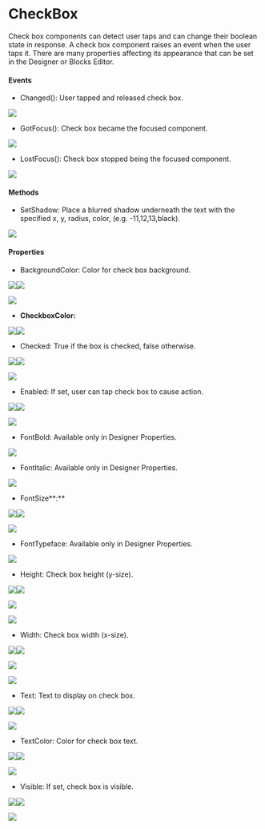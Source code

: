 # **CheckBox**

Check box components can detect user taps and can change their boolean state in response. A check box component raises an event when the user taps it. There are many properties affecting its appearance that can be set in the Designer or Blocks Editor.

#### **Events**

* Changed\(\): User tapped and released check box.

![](https://lh4.googleusercontent.com/hck3g0w9lMKZ_KxHmleFchhdgCp5Mo1g7DnCNEpDGn5yGOmdRb8UqQ0mgQxyeG_eCjcZDbBPFVgtoIy3Ahvynw0fNNwUZAdB3r5mg2r5EFjW9XOCccmLGQc6Hr-e14f_ce282kDC)

* GotFocus\(\): Check box became the focused component.

![](https://lh5.googleusercontent.com/AZqIqOG3CTkQQYRsqKnkIkOvZWTtJv_A4-wF_zymgzdq6fwzyFf3rAp9PuLgaFgpr06h5XabgzVuY6_PH0I885C8yRIr1abwa8y6kmHuRoZ_6q6IDAIxn2FjjKnvC5ZUjxsCglVk)

* LostFocus\(\): Check box stopped being the focused component.

![](https://lh5.googleusercontent.com/EqGK1oL9_JMQIk5Mbs7iKoMrS0iJsx5qSYUqgE4464e6uxlrDj1ARCAtXaaT6_PEo8UMgytIYzetR4BricPcIVWZIjLJmCT-HEFdrzmVfMkgvRk1k7a27ThnNwDrbvcABrhTMjp6)

#### **Methods**

* SetShadow: Place a blurred shadow underneath the text with the specified x, y, radius, color, \(e.g. -11,12,13,black\).

![](https://lh4.googleusercontent.com/tcAuqc3GLaV_7v9XjInr3rMTUlqKQI2v1lAy6QKqw7XDLYMU9jJIZJjn7R4Kq-CyLz_QLCoVndrNaAo3_LZPqmNKvEaW-77IefkN6QCsM8Bs13RvH-39a5td4GtE8891SSFl831A)

#### **Properties**

* BackgroundColor: Color for check box background.

![](https://lh5.googleusercontent.com/z_Oe0ca251I-sglrJKFrXG6G9Ol43PnQRXWbKEjAXJ6t72R3xK7NlIRf-MuQwrvon5qyYMU_h2VmW8WlxxDFnKOIhT2dEm3DEooqbYRJrw7tMfqYYFGPf-o7mkU7iICYdyKvp7T2)![](https://lh3.googleusercontent.com/ej6P2RTvWKiGj5emKXY1ezD8uCpBYorLIvosiPulx9JaxI8MB33s2P8cqgWZ1iyA9-Gq6MI_gfc58MCluZL-DDvrM-cQLRxYrT2Y8zZMspMJMOh0su6L7hEKlDStA98feRE9k9YR)

![](https://lh5.googleusercontent.com/idK1UnfseAvNU9B0aFImkUxOKezPS0zJh_9fpSFs2SPGz8J0aHIsqnc_NeUXr4HSE4hmlQO4Wx3Y7BUDO46OgSar5o5o8tb3HyioAwDVTzR8lzdEHTRkbYK94_eStAibuvzgNM30)

* **CheckboxColor:**

![](https://lh5.googleusercontent.com/tzdTTq33HqqMJfsrr1QKgc9u1glkBpvoLdke5rpzbwO_pFkIgIkixtzbNMuubdE3nfOr43zheGtiffowXBuscEYrUfAsfyU5_YX0e91-99JruOZ-0zOrdEIC9--wyKLjwHiEoW4v)![](https://lh6.googleusercontent.com/rfWlap5ssGYpQoR7vx-wg8zvBZo2ZmX0MssXzgv7Lwt6l6OIzqYexrzngeEljisBRv2aj0Nu8hct0GJLe9ya-NpRUQGMFpkkAlspbz6mfqT8CD9O0j3QQSj7DyuL6OG_Kz7QTFSf)

* Checked: True if the box is checked, false otherwise.

![](https://lh4.googleusercontent.com/v8VcJTmIRrhna0MqLcZDlNTA16pZSYGWmcQ4l40EezQNcotiwnp6YrePHKsLm6iUjYAF1qqlEoPkkoiKmaLh2wz-POQ3M7WH7ht2q8Nty1EHGw0UWqpQQ3Gjn2BG-JlBcHcAZRUq)![](https://lh4.googleusercontent.com/Uma4496G8u1y6YR7M2rusWUfQyrFOMlFcE-41LSLqRWGPxzFSeZ1YSnTAXKRZ0j0jTh97bRsthhqmY6Nr4VPAhJxZIgKQqQYCUsvFq-IkGa2YGI36EN-5cJOm3OL0JWyCF8F8Koy)

![](https://lh4.googleusercontent.com/YXGGk4-A5KlAHkZ9H-2EHqd60xyAO2936xnoTzd6ATbEAcj3O6HQn_6nimCPw0ygqFEvvV5GnYgYnsPFLPbm9w9rOylFR9MJXAHLdbSIWkYSF48oikbf8RYqzZdxlX_UVolmsFfv)

* Enabled: If set, user can tap check box to cause action.

![](https://lh5.googleusercontent.com/z3DcLtlXDN7Ae3J1XMkVIu0uDTs3m0t2snwpdJGJIJXpM8RaRwpzKZcFm70W2ulbE56gWeZWzL1wj4niNaHlaRHfFEO7fePGfPxgi4-wtXgonLJ33N2zgPhHWcp8dbDhvv-0qkNd)![](https://lh3.googleusercontent.com/KqNY46EV7bR1gY-MKkZkk1OC-LmUTZYsOewQcHWK1Oi-l7Q9FvA-S9b1E-IHoeaF8ejGiLtjKX2O3BKcsLQbEsqcJWBSzPvGrcVTFdcRgF4svweJVjS2EEAQJJobQLCaC9dbpv_4)

![](https://lh5.googleusercontent.com/urDyJlpv4U8Lg3U6dbMw41f8rBJxInXmLs_-gLyCdT3SWggZAEPxiF-_qpjencI2aMzC9B98OPUhUxPRbAM6H79mYe5Mvb4FTlwLjsb60liC8WcodKlhus7kaoFLcMhvjZha_Ryr)

* FontBold: Available only in Designer Properties.

![](https://lh6.googleusercontent.com/h4eFJffNUU2ek3jsluZgCvUbz94bNr6Ygw6n5zbsh_7QdLgYXJ-Lsmb0eLyHHLNMKyAPCU0gYpBwuCYfcl5eieTkCXMNlU02urutzr6ZrEw-IAN6HlewTDa5zianJ1rpgVVAe3sQ)

* FontItalic: Available only in Designer Properties.

![](https://lh4.googleusercontent.com/jGw58I69vJN5YaRrAuKgl_yMctdnlHgViUaS7UeQjFGX5qiT8XZVEhXyG3kf8947v5HxSi525QcSok0W3YJHcev9ysOcdNP1MgFdwQrDM6H1ijC31EYtEdp4yCk2Gcp9-_YO1vNs)

* FontSize**:**

![](https://lh5.googleusercontent.com/RrHolwk6npdKNlEPr6_NhTpaIBM3mWXalFX4Kgq8i0RzUB7zGx8yCB6ITtUls8_0XkLie3E8JSH6nV9vJZ8H2ahKXPExXtWEqhqi6AJ0MLrAOV7RnMcDZxfZhp45slc7xwVjdFWK)![](https://lh4.googleusercontent.com/-k_SzpdwyMstDsZ_VSct5pplEKy0cfzGnwr5qMQcJP_i1ONVKkFgb0zayDSdy1UG9Y6Q8L5dH-dJ26fl7ZAjtwHP9SR4NQdsxvOhC3V0mC8ZBDs_oG3Py2qrX6jePXnyU399Th5J)

![](https://lh6.googleusercontent.com/DKBTeCO7jSoI5n8W8Y6_1f10KilG873HuNAJGGrmdiO9KSvaDC8s8AcNU-sTmaxUsIkuXFKKUi0x9O5d-Fhj5QAI4-umiWJuSRUPXdqmdqfbChtevQIVAgVYE1lP7TzxglYjeeXF)

* FontTypeface: Available only in Designer Properties.

![](https://lh5.googleusercontent.com/HPbyjkaUuxPdxYnog6WPFafpH6kQPWRWSAi3K6WIIZdY7l3Qli9XUxgP8upn0MQvxAANp6hmmWVP3gMrVa3rDV8NLhYfWvAMsYvrobwcBoDtIDG9qK1PFJA8eFrZHwzckqLYXiQB)

* Height: Check box height \(y-size\).

![](https://lh4.googleusercontent.com/hnoy73RQ-UQ6uEwKJTfwNVjbua5I9CfbNaruTHFEdOx0Sp16FzpUbvNmKWeNCuORxmf0Q5L3UsFl-ZZB3RJevmo7uPsXzTelu9rDR_enqjZPLiCxU17kPD-KRHuJunQOJn6DAVD7)![](https://lh3.googleusercontent.com/qkHo1EZ6Nw32GV1Vrasv9YlWhM2dXk0wXnqf95j89jgMhkjVQYsHBGxI-Gh4WSFapBzMGkNRpdeOEMa5MfBiAdS_7TXXEeQOv97NO6kr0T0CQ0T0l4zOGkE28i_2jcuVQFKbZC0K)

![](https://lh5.googleusercontent.com/EEoArc3M3oXlhzfqfS3IHfxAmRQZ3vJiDxW7PIwHXbETF1retVRp7I3ZN_XbIpQlmJ0G36ke7Grc7b37k-nP70tFkBSzZF6A8tzKxkr8c_OfN1TAViPvYtiemPHMdWSWfG28HgqS)

![](https://lh5.googleusercontent.com/2Fk8RbvJUJJ7HvC08ClC8LGyGoTeKnKIsA2z_CeKWBrIXOoWNNNQkl_AMEZ2At_YlvQbhlK3Gwe95kiZvyScAVayMfjCsfeAsPHaonHNi5Qv-seVjDph6uDgBzAQXpcP_l5duAMQ)

* Width: Check box width \(x-size\).

![](https://lh6.googleusercontent.com/mXRdsnSDzDeIbxeieLwj_MpRcPDCoR0xezlAR9dNzP_BBdxkVDH5LWRPEnaMsZ0WrNYt_BwZhxcfPb50vmAV5CDPFfzHgLcqg3f-15Apwu17ClB7HS-dE7XMtBtEIR2DNXK64lPh)![](https://lh3.googleusercontent.com/IpzxJsrgmV8v_yNCXHdcdoI_SN6dLbSYsYH_ii5pQ45tEE4PEj3Gv_1aIXwaW0Q8X6Elfys_L6rvlfOGwHHUjEvo-Y95QX3LMSlKVY3pbr57eB6vy6EWJ3q_J9QUmdYoAND-uea5)

![](https://lh5.googleusercontent.com/8AaytzFegprT79AuoiunuENURLZ1Qg0iqNG5RPhK96f46nhZvKF7UmzaB9N41pNwQGg1Vrci0763K1JVoNLrKr9MbDltI42Aq-5XwWM8YrZhDKYUcd2Ow5Aqjwyqm1xLCehbtRYP)

![](https://lh4.googleusercontent.com/4X-K6jENmLjy1kcokcRVv3GSgj3P97CWbhO5h9p_MZzwfIfaAEv35F_2yceiiXWK3DknIWCSCfaQ2Vesn7oLtEPmXqNI1pfubUYstpNqSIQQe_57fMLBN5DQFvOIyiNmUaNT8YLE)

* Text: Text to display on check box.

![](https://lh4.googleusercontent.com/9V46VqZ0nigYM9ovf_2EeY_NAs98HxGQ9fKeAF4sH7eRIf9znGhqlwoI_A5kqZBWIE6pQTaHAZB5Ot4xImMe4OUouMlyKMo6v1MZN7NBhFvxRRp09Dj88PuXtqf-ST7x4IQzEMFi)![](https://lh6.googleusercontent.com/j_QklN-QaPlFJqK2dWIi9zLnq63heIENVscqC5QweLrgHUDMYlS9hSDKv3hMwM2LfHpYKGxL4yH1hlDl3v8ag69DDM3IbbB21_PTPt-SaKxO5tevdGE8h01MkLPjyp_EAVD9Ckmw)

![](https://lh3.googleusercontent.com/gkbyXsHI4K31U8l8svBDQGc4xB31V3xxRcN5Gk60zHFhfQYCiSWP0XZh2B7UHZnipg_Iml7ux_SSeI6WVaiuKfzXRs52e-kyWGii5wZe_1yjf1ZGnRQk_InXDw1uq-DuXj8LAdZm)

* TextColor: Color for check box text.

![](https://lh4.googleusercontent.com/noojMeo5hMGfxf_gm7uFtOAAps7jaNg_qOtPtRVfX5pGrq9i83bvB5OenIK3GdfkNNeVP1dBLnkrnA8vAJ5fAf0l73QSbcWWtPDnZJwKDntE4Di2goXq4PXVaBXJz50UZHerSzKI)![](https://lh5.googleusercontent.com/lZwtp9u_dQajvA85P9usxFcVVy838NiJ46n4qexWIxzqtje3cNp531bF-9RhzE8iNI4JqXL9XLQVY-30uAYyG9z8HuJYvIcU9KS3J1idRFPjfCgVEVg6ZsZGYfEdz1QYexwY1l-D)

![](https://lh4.googleusercontent.com/goYeBtM3PcC2v9ieyBa6a5Z-WcOp9ehAFGzafsPN3OXFH-nKn9tildCSC4kx1rzZRgNHiHf9IHgrrOrVVpHIlMX85WWxT1HxolVm_j-c4hdJREXCMEUUjHP18T0oIblmQ4dDLDv2)

* Visible: If set, check box is visible.

![](https://lh5.googleusercontent.com/aa3VI0tkYm0Mi4-NuRY4iGssQG0IPdNxBkzMSvdpkWFuA1Br8iqnbH6GlzDCAeNqkrGyQGAeHqNVx0SAAhlmh-xJjkCYyytH8336RPJWuP_lwu5chDohrwdjucqNQkqnyDRY2WTL)![](https://lh5.googleusercontent.com/F2a6lNwehNQajuqm_9ifWv2NfdxdLDix-d4-VIU6kgYwCpRfowtbnfi3v1O7Ft7FvxUog1soyq-lPyc7MzKzX1tYCbUQ4X1MamTaB5S2Zk18p8JPUWoEd3Oxr9A9uE5PxK74uaUG)

![](https://lh5.googleusercontent.com/H5pb_9snHVHlxKIMFuqGnSywAf3CoDSZyPooq7Ci__bp7eFr9LZL8nM2kYhmkouItYMcAHOgQOeSK-2YxPFaZizmeE2gTdEdiUX8O-0YOoncB7YkEnPAz8JVTjI-pY_JjaMxUX-k)

  


